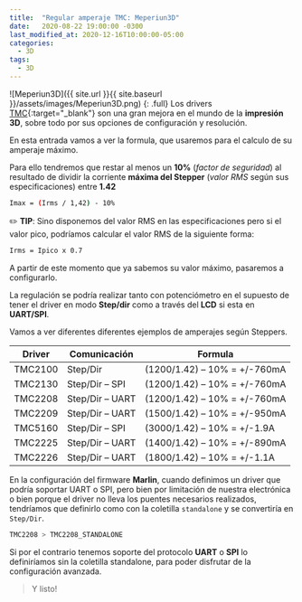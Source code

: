 ```yaml
---
title:  "Regular amperaje TMC: Meperiun3D"
date:   2020-08-22 19:00:00 -0300
last_modified_at: 2020-12-16T10:00:00-05:00
categories:
  - 3D
tags:
  - 3D
---
```


![Meperiun3D]({{ site.url }}{{ site.baseurl }}/assets/images/Meperiun3D.png)
{: .full}
Los drivers [TMC](https://www.trinamic.com/){:target="_blank"} son una gran mejora en el mundo de la **impresión 3D**, sobre todo por sus opciones de configuración y resolución.

En esta entrada vamos a ver la formula, que usaremos para el calculo de su amperaje máximo.

Para ello tendremos que restar al menos un **10%** (*factor de seguridad*) al resultado de dividir la corriente **máxima del Stepper** (*valor RMS* según sus especificaciones) entre **1.42**

```bash
Imax = (Irms / 1,42) - 10%
```

✏️ **TIP**: Sino disponemos del valor RMS en las especificaciones pero si el valor pico, podríamos calcular el valor RMS de la siguiente forma:

```bash
Irms = Ipico x 0.7
```

A partir de este momento que ya sabemos su valor máximo, pasaremos a configurarlo.

La regulación se podría realizar tanto con potenciómetro en el supuesto de tener el driver en  modo **Step/dir** como a través del **LCD** si esta en **UART/SPI**.

Vamos a ver diferentes diferentes ejemplos de amperajes según Steppers.

| Driver | Comunicación | Formula |
| ------ | ------ | ------ |
| TMC2100 | Step/Dir | (1200/1.42) – 10% = +/-760mA |
| TMC2130 | Step/Dir – SPI | (1200/1.42) – 10% = +/-760mA |
| TMC2208 | Step/Dir – UART | (1200/1.42) – 10% = +/-760mA |
| TMC2209 | Step/Dir – UART | (1500/1.42) – 10% = +/-950mA |
| TMC5160 | Step/Dir – SPI | (3000/1.42) – 10% = +/-1.9A |
| TMC2225 | Step/Dir – UART | (1400/1.42) – 10% = +/-890mA |
| TMC2226 | Step/Dir – UART | (1800/1.42) – 10% = +/-1.1A |

En la configuración del firmware **Marlin**, cuando definimos un driver que podría soportar  UART o SPI, pero bien por limitación de nuestra electrónica o bien porque el driver no lleva los puentes necesarios realizados, tendríamos que definirlo como con la coletilla `standalone` y se convertiría en `Step/Dir`.

```bash
TMC2208 > TMC2208_STANDALONE
```

Si por el contrario tenemos soporte del protocolo **UART** o **SPI** lo definiríamos sin la coletilla standalone, para poder disfrutar de la configuración avanzada.

> Y listo!
